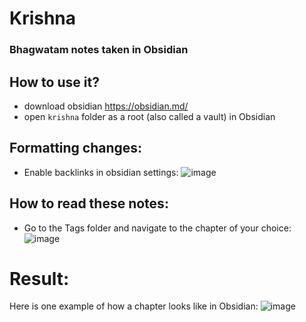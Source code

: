 # Krishna
### Bhagwatam notes taken in Obsidian
## How to use it?

- download obsidian https://obsidian.md/
- open `krishna` folder as a root (also called a vault) in Obsidian

## Formatting changes:
- Enable backlinks in obsidian settings:
![image](https://github.com/user-attachments/assets/56291e59-8bd7-4d3d-b4fb-532e33f2f3f1)

## How to read these notes:
- Go to the Tags folder and navigate to the chapter of your choice:
![image](https://github.com/user-attachments/assets/88b8d37e-fb80-42ce-8957-6de9f787a13d)

# Result:
Here is one example of how a chapter looks like in Obsidian:
![image](https://github.com/user-attachments/assets/090c5d8e-e0e6-4917-a02f-2dacacb3a67d)


